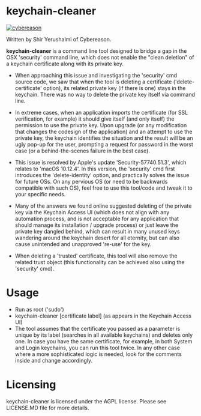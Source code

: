 # keychain-cleaner

[![cybereason](https://image.ibb.co/evrPtF/Cybereason_pb.png)](https://www.cybereason.com/)

Written by Shir Yerushalmi of Cybereason.

**keychain-cleaner** is a command line tool designed to bridge a gap in the OSX 'security' command line, which does not enable the "clean deletion" of a keychain certificate along with its private key.
- When approaching this issue and investigating the 'security' cmd source code, we saw that when the tool is deleting a certificate ('delete-certificate' option), its related private key (if there is one) stays in the keychain. There was no way to delete the private key itself via command line.

- In extreme cases, when an application imports the certificate (for SSL verification, for example) it should give itself (and only itself) the permission to use the private key. Upon upgrade (or any modification that changes the codesign of the application) and an attempt to use the private key, the keychain identifies the situation and the result will be an ugly pop-up for the user, prompting a request for password in the worst case (or a behind-the-scenes failure in the best case).

- This issue is resolved by Apple's update 'Security-57740.51.3', which relates to 'macOS 10.12.4'. In this version, the 'security' cmd first introduces the 'delete-identity' option, and practically solves the issue for future OSs. 
On any pervious OS (or need to be backwards compatible with such OS), feel free to use this tool/code and tweak it to your specific needs.

- Many of the answers we found online suggested deleting of the private key via the Keychain Access UI (which does not align with any automation process, and is not acceptable for any application that should manage its installation / upgrade process) or just leave the private key dangled behind, which can result in many unused keys wandering around the keychain desert for all eternity, but can also cause unintended and unapproved 're-use' for the key.

- When deleting a 'trusted' certificate, this tool will also remove the related trust object (this functionality can be achieved also using the 'security' cmd).

# Usage
- Run as root ('sudo')
- keychain-cleaner [certificate label] (as appears in the Keychain Access UI)
- The tool assumes that the certificate you passed as a parameter is unique by its label (searches in all available keychains) and deletes only one. In case you have the same certificate, for example, in both System and Login keychains, you can run this tool twice. In any other case where a more sophisticated logic is needed, look for the comments inside and change accordingly.

# Licensing
keychain-cleaner is licensed under the AGPL license. Please see LICENSE.MD file for more details.
